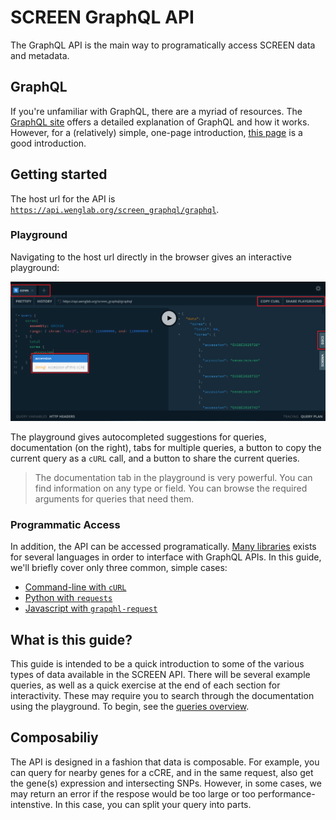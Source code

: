 # SCREEN GraphQL API

The GraphQL API is the main way to programatically access SCREEN data and metadata.

## GraphQL

If you're unfamiliar with GraphQL, there are a myriad of resources. The
[GraphQL site](https://graphql.org/learn/) offers a detailed explanation of
GraphQL and how it works. However, for a (relatively) simple, one-page
introduction, [this page](https://www.howtographql.com/basics/2-core-concepts/)
is a good introduction.

## Getting started

The host url for the API is [`https://api.wenglab.org/screen_graphql/graphql`](https://api.wenglab.org/screen_graphql/graphql).

### Playground

Navigating to the host url directly in the browser gives an interactive
playground:

<a href="https://api.wenglab.org/screen_graphql/graphql" rel="noopener noreferrer" target="_blank">
    <img src="img/playground.png"></img>
</a>

The playground gives autocompleted suggestions for queries, documentation (on
the right), tabs for multiple queries, a button to copy the current query as
a `cURL` call, and a button to share the current queries.

> The documentation tab in the playground is very powerful. You can find
> information on any type or field. You can browse the required arguments for
> queries that need them.

### Programmatic Access

In addition, the API can be accessed programatically.
[Many libraries](https://github.com/chentsulin/awesome-graphql) exists for
several languages in order to interface with GraphQL APIs. In this guide, we'll
briefly cover only three common, simple cases:

  * [Command-line with `cURL`](getting_started/command_line.md)
  * [Python with `requests`](getting_started/python.md)
  * [Javascript with `grapqhl-request`](getting_started/javascript.md)

## What is this guide?

This guide is intended to be a quick introduction to some of the various types
of data available in the SCREEN API. There will be several example queries, as
well as a quick exercise at the end of each section for interactivity. These may
require you to search through the documentation using the playground. To begin,
see the [queries overview](queries/overview.md).

## Composabiliy

The API is designed in a fashion that data is composable. For example, you can
query for nearby genes for a cCRE, and in the same request, also get the gene(s)
expression and intersecting SNPs. However, in some cases, we may return an error
if the respose would be too large or too performance-intenstive. In this case,
you can split your query into parts.
